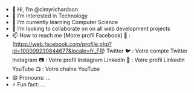 - 👋 Hi, I’m @cimyrichardson
- 👀 I’m interested in Technology
- 🌱 I’m currently learning Computer Science
- 💞️ I’m looking to collaborate on on all web development projects
- 📫 How to reach me
  [Motre profil Facebook] 📘 : (https://web.facebook.com/profile.php?id=100009230844677&locale=fr_FR)
  Twitter 🐦 : Votre compte Twitter
  Instagram 📷 : Votre profil Instagram
  LinkedIn 💼 : Votre profil LinkedIn
  YouTube 📺 : Votre chaîne YouTube
- 😄 Pronouns: ...
- ⚡ Fun fact: ...

<!---
cimyrichardson/cimyrichardson is a ✨ special ✨ repository because its `README.md` (this file) appears on your GitHub profile.
You can click the Preview link to take a look at your changes.
--->

